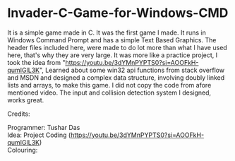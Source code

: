 # Invader-C-Game-for-Windows-CMD

It is a simple game made in C. It was the first game I made. It runs in Windows Command Prompt and has a simple Text Based Graphics.
The header files included here, were made to do lot more than what I have used here, that's why they are very large. It was more like
a practice project, I took the idea from "https://youtu.be/3dYMnPYPTS0?si=AOOFkH-qumIGlL3K", Learned about some win32 api functions from
stack overflow and MSDN and designed a complex data structure, involving doubly linked lists and arrays, to make this game. I did not copy the
code from afore mentioned video. The input and collision detection system I designed, works great.

Credits:

Programmer: Tushar Das<br>
Idea: Project Coding (https://youtu.be/3dYMnPYPTS0?si=AOOFkH-qumIGlL3K)<br>
Colouring: 
